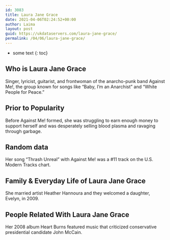 ```yaml
---
id: 3083
title: Laura Jane Grace
date: 2021-04-06T02:24:52+00:00
author: Laima
layout: post
guid: https://ukdataservers.com/laura-jane-grace/
permalink: /04/06/laura-jane-grace/
---
```


* some text
{: toc}


## Who is Laura Jane Grace
                  
                  
                  
Singer, lyricist, guitarist, and frontwoman of the anarcho-punk band Against Me!, the group known for songs like &#8220;Baby, I&#8217;m an Anarchist&#8221; and &#8220;White People for Peace.&#8221;
                  
              
            
              
            
                
                
                
## Prior to Popularity
                  
                  
                  
Before Against Me! formed, she was struggling to earn enough money to support herself and was desperately selling blood plasma and ravaging through garbage.
                  
              
            
              
            
                
                
                
## Random data
                  
                  
                  
Her song &#8220;Thrash Unreal&#8221; with Against Me! was a #11 track on the U.S. Modern Tracks chart.
                  
              
            
              
            
                
                
                
## Family & Everyday Life of Laura Jane Grace
                  
                  
                  
She married artist Heather Hannoura and they welcomed a daughter, Evelyn, in 2009.
                  
              
            
              
            
                
                
                
## People Related With Laura Jane Grace
                  
                  
                  
Her 2008 album Heart Burns featured music that criticized conservative presidential candidate John McCain.
                  
              
            
              
            
                
              
            
              
              
            
            
              
            
          
          
          